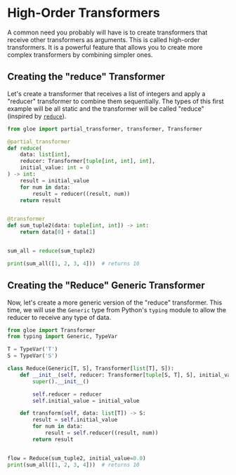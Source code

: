 # High-Order Transformers

A common need you probably will have is to create transformers that receive other transformers as arguments. This is called high-order transformers. It is a powerful feature that allows you to create more complex transformers by combining simpler ones.

## Creating the "reduce" Transformer

Let's create a transformer that receives a list of integers and apply a "reducer" transformer to combine them sequentially. The types of this first example will be all static and the transformer will be called "reduce" (inspired by [`reduce`](https://realpython.com/python-reduce-function/)).

```python
from gloe import partial_transformer, transformer, Transformer

@partial_transformer
def reduce(
    data: list[int],
    reducer: Transformer[tuple[int, int], int],
    initial_value: int = 0
) -> int:
    result = initial_value
    for num in data:
        result = reducer((result, num))
    return result


@transformer
def sum_tuple2(data: tuple[int, int]) -> int:
    return data[0] + data[1]


sum_all = reduce(sum_tuple2)

print(sum_all([1, 2, 3, 4]))  # returns 10
```


## Creating the "Reduce" Generic Transformer

Now, let's create a more generic version of the "reduce" transformer. This time, we will use the `Generic` type from Python's `typing` module to allow the reducer to receive any type of data.

```python
from gloe import Transformer
from typing import Generic, TypeVar

T = TypeVar('T')
S = TypeVar('S')

class Reduce(Generic[T, S], Transformer[list[T], S]):
    def __init__(self, reducer: Transformer[tuple[S, T], S], initial_value: S):
        super().__init__()

        self.reducer = reducer
        self.initial_value = initial_value

    def transform(self, data: list[T]) -> S:
        result = self.initial_value
        for num in data:
            result = self.reducer((result, num))
        return result


flow = Reduce(sum_tuple2, initial_value=0.0)
print(sum_all([1, 2, 3, 4]))  # returns 10

``` 